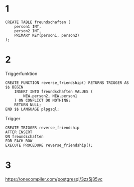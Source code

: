 # 1

```postgresql
CREATE TABLE freundschaften (
	person1 INT,
	person2 INT,
	PRIMARY KEY(person1, person2)
);
```

# 2

Triggerfunktion

```postgresql
CREATE FUNCTION reverse_friendship() RETURNS TRIGGER AS
$$ BEGIN
	INSERT INTO freundschaften VALUES (
		NEW.person2, NEW.person1
	) ON CONFLICT DO NOTHING;
	RETURN NULL;
END $$ LANGUAGE plpgsql;
```

Trigger

```postgresql
CREATE TRIGGER reverse_friendship
AFTER INSERT
ON freundschaften
FOR EACH ROW
EXECUTE PROCEDURE reverse_friendship();
```

# 3

https://onecompiler.com/postgresql/3zz5j35vc